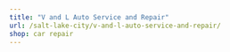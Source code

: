 ```yaml
---
title: "V and L Auto Service and Repair"
url: /salt-lake-city/v-and-l-auto-service-and-repair/
shop: car repair
---
```

